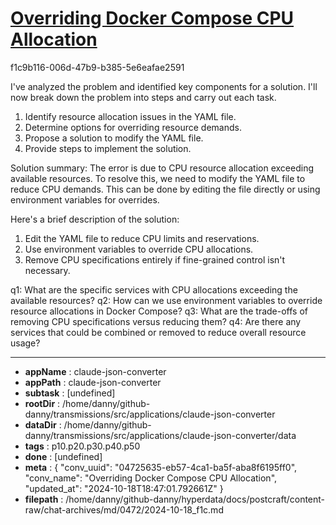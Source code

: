 # [Overriding Docker Compose CPU Allocation](https://claude.ai/chat/04725635-eb57-4ca1-ba5f-aba8f6195ff0)

f1c9b116-006d-47b9-b385-5e6eafae2591

 I've analyzed the problem and identified key components for a solution. I'll now break down the problem into steps and carry out each task.

1. Identify resource allocation issues in the YAML file.
2. Determine options for overriding resource demands.
3. Propose a solution to modify the YAML file.
4. Provide steps to implement the solution.

Solution summary:
The error is due to CPU resource allocation exceeding available resources. To resolve this, we need to modify the YAML file to reduce CPU demands. This can be done by editing the file directly or using environment variables for overrides.

Here's a brief description of the solution:
1. Edit the YAML file to reduce CPU limits and reservations.
2. Use environment variables to override CPU allocations.
3. Remove CPU specifications entirely if fine-grained control isn't necessary.

q1: What are the specific services with CPU allocations exceeding the available resources?
q2: How can we use environment variables to override resource allocations in Docker Compose?
q3: What are the trade-offs of removing CPU specifications versus reducing them?
q4: Are there any services that could be combined or removed to reduce overall resource usage?

---

* **appName** : claude-json-converter
* **appPath** : claude-json-converter
* **subtask** : [undefined]
* **rootDir** : /home/danny/github-danny/transmissions/src/applications/claude-json-converter
* **dataDir** : /home/danny/github-danny/transmissions/src/applications/claude-json-converter/data
* **tags** : p10.p20.p30.p40.p50
* **done** : [undefined]
* **meta** : {
  "conv_uuid": "04725635-eb57-4ca1-ba5f-aba8f6195ff0",
  "conv_name": "Overriding Docker Compose CPU Allocation",
  "updated_at": "2024-10-18T18:47:01.792661Z"
}
* **filepath** : /home/danny/github-danny/hyperdata/docs/postcraft/content-raw/chat-archives/md/0472/2024-10-18_f1c.md